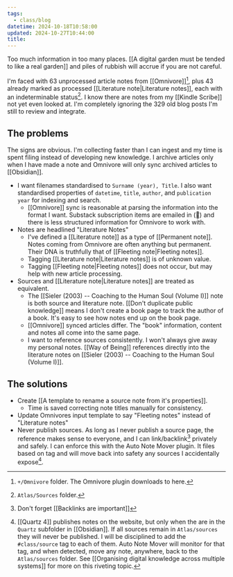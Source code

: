 ```yaml
---
tags:
  - class/blog
datetime: 2024-10-18T10:58:00
updated: 2024-10-27T10:44:00
title:
---
```

Too much information in too many places. [[A digital garden must be tended to like a real garden]] and piles of rubbish will accrue if you are not careful.

I'm faced with 63 unprocessed article notes from [[Omnivore]][^1], plus 43 already marked as processed [[Literature note|Literature notes]], each with an indeterminable status[^2]. I know there are notes from my [[Kindle Scribe]] not yet even looked at. I'm completely ignoring the 329 old blog posts I'm still to review and integrate.

## The problems
The signs are obvious. I'm collecting faster than I can ingest and my time is spent filing instead of developing new knowledge. I archive articles only when I have made a note and Omnivore will only sync archived articles to [[Obsidian]].

- I want filenames standardised to `Surname (year), Title`. I also want standardised properties of `datetime`, `title`, `author`, and `publication year` for indexing and search.
	- [[Omnivore]] sync is reasonable at parsing the information into the format I want. Substack subscription items are emailed in (🤷) and there is less structured information for Omnivore to work with.
- Notes are headlined "Literature Notes"
	- I've defined a [[Literature note]] as a type of [[Permanent note]]. Notes coming from Omnivore are often anything but permanent. Their DNA is truthfully that of [[Fleeting note|Fleeting notes]].
	- Tagging [[Literature note|Literature notes]] is of unknown value.
	- Tagging [[Fleeting note|Fleeting notes]] does not occur, but may help with new article processing.
- Sources and [[Literature note|Literature notes]] are treated as equivalent.
	- The [[Sieler (2003) -- Coaching to the Human Soul (Volume I)]] note is both source and literature note. [[Don't duplicate public knowledge]] means I don't create a book page to track the author of a book. It's easy to see how notes end up on the book page.
	- [[Omnivore]] synced articles differ. The "book" information, content and notes all come into the same page.
	- I want to reference sources consistently. I won't always give away my personal notes. [[Way of Being]] references directly into the literature notes on [[Sieler (2003) -- Coaching to the Human Soul (Volume I)]]. 

## The solutions
- Create [[A template to rename a source note from it's properties]].
	- Time is saved correcting note titles manually for consistency.
- Update Omnivores input template to say "Fleeting notes" instead of "Literature notes"
- Never publish sources. As long as I never publish a source page, the reference makes sense to everyone, and I can link/backlink[^3] privately and safely. I can enforce this with the Auto Note Mover plugin. It files based on tag and will move back into safety any sources I accidentally expose[^4].

[^1]: `+/Omnivore` folder. The Omnivore plugin downloads to here.
[^2]: `Atlas/Sources` folder. 
[^3]: Don't forget [[Backlinks are important]]
[^4]: [[Quartz 4]] publishes notes on the website, but only when the are in the `Quartz` subfolder in [[Obsidian]]. If all sources remain in `Atlas/sources` they will never be published. I will be disciplined to add the `#class/source` tag to each of them. Auto Note Mover will monitor for that tag, and when detected, move any note, anywhere, back to the `Atlas/sources` folder. See [[Organising digital knowledge across multiple systems]] for more on this riveting topic.
